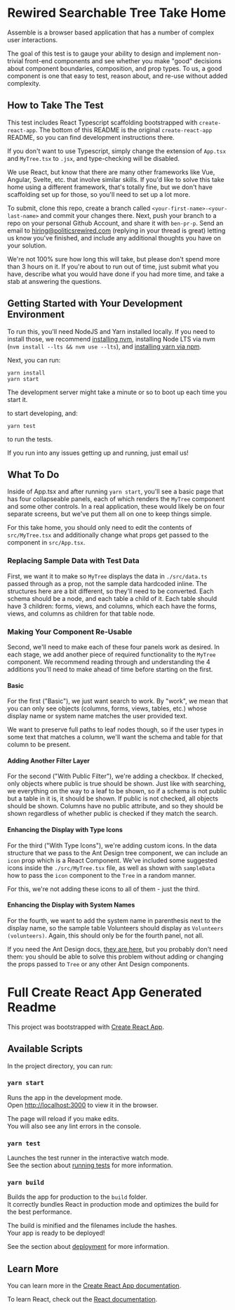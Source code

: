 # Rewired Searchable Tree Take Home 

Assemble is a browser based application that has a number of complex user interactions. 

The goal of this test is to gauge your ability to design and implement non-trivial front-end components and 
see whether you make "good" decisions about component boundaries, composition, and prop types.
To us, a good component is one that easy to test, reason about, and re-use without added complexity.

## How to Take The Test

This test includes React Typescript scaffolding bootstrapped with `create-react-app`. The bottom of this README
is the original `create-react-app` README, so you can find development instructions there.

If you don't want to use Typescript, simply change the extension of `App.tsx` and `MyTree.tsx` to `.jsx`, and type-checking will
be disabled. 

We use React, but know that there are many other frameworks like Vue, Angular, Svelte, etc. that involve similar skills.
If you'd like to solve this take home using a different framework, that's totally fine, but we don't have scaffolding set up for those,
so you'll need to set up a lot more.

To submit, clone this repo, create a branch called `<your-first-name>-<your-last-name>` and commit your changes there. Next, push your branch to a repo 
on your personal Github Account, and share it with `ben-pr-p`. Send an email to hiring@politicsrewired.com
(replying in your thread is great) letting us know you've finished, and include any additional thoughts you have on your solution.

We're not 100% sure how long this will take, but please don't spend more than 3 hours on it. If you're about to run out of time, just submit what
you have, describe what you would have done if you had more time, and take a stab at answering the questions.

## Getting Started with Your Development Environment

To run this, you'll need NodeJS and Yarn installed locally. If you need to install those, 
we recommend [installing nvm](https://github.com/nvm-sh/nvm#installing-and-updating), installing Node LTS via nvm 
(`nvm install --lts && nvm use --lts`), and [installing yarn via npm](https://classic.yarnpkg.com/lang/en/docs/install/).

Next, you can run:
```
yarn install
yarn start
```
The development server might take a minute or so to boot up each time you start it.

to start developing, and:
```
yarn test
```
to run the tests.

If you run into any issues getting up and running, just email us!

## What To Do

Inside of App.tsx and after running `yarn start`, you'll see a basic page that has four collapseable
panels, each of which renders the `MyTree` component and some other controls. In a real application,
these would likely be on four separate screens, but we've put them all on one to keep things simple.

For this take home, you should only need to edit the contents of `src/MyTree.tsx` and additionally change 
what props get passed to the component in `src/App.tsx`. 

### Replacing Sample Data with Test Data

First, we want it to make so `MyTree` displays the data in `./src/data.ts` passed through as a prop, not
the sample data hardcoded inline. The structures here are a bit different, so they'll need to be converted.
Each schema should be a node, and each table a child of it. Each table should have 3 children: forms, views,
and columns, which each have the forms, views, and columns as children for that table node.

### Making Your Component Re-Usable

Second, we'll need to make each of these four panels work as desired. In each stage, we add another piece of required
functionality to the `MyTree` component. We recommend reading through and understanding the 4 additions you'll need to make ahead of time
before starting on the first.

#### Basic

For the first ("Basic"), we just want search to work. By "work", we mean that you can only see
objects (columns, forms, views, tables, etc.) whose display name or system name matches the user provided text.

We want to preserve full paths to leaf nodes though, so if the user types in some text that matches a column,
we'll want the schema and table for that column to be present.

#### Adding Another Filter Layer

For the second ("With Public Filter"), we're adding a checkbox. If checked, only objects where public is true 
should be shown. Just like with searching, we everything on the way to a leaf to be shown, so if a schema is not public
but a table in it is, it should be shown. If public is not checked, all objects should be shown. Columns have no public
attribute, and so they should be shown regardless of whether public is checked if they match the search.

#### Enhancing the Display with Type Icons

For the third ("With Type Icons"), we're adding custom icons. In the data structure that we pass to the Ant Design
tree component, we can include an `icon` prop which is a React Component. We've included some suggested icons inside
the `./src/MyTree.tsx` file, as well as shown with `sampleData` how to pass the `icon` component to the `Tree` in a
random manner. 

For this, we're not adding these icons to all of them - just the third.

#### Enhancing the Display with System Names

For the fourth, we want to add the system name in parenthesis next to the display name, so the sample table Volunteers
should display as `Volunteers (volunteers)`. Again, this should only be for the fourth panel, not all. 

If you need the Ant Design docs, [they are here](https://ant.design/components/), but you probably don't need them: 
you should be able to solve this problem without adding or changing the props passed to `Tree` or any 
other Ant Design components. 

# Full Create React App Generated Readme

This project was bootstrapped with [Create React App](https://github.com/facebook/create-react-app).

## Available Scripts

In the project directory, you can run:

### `yarn start`

Runs the app in the development mode.\
Open [http://localhost:3000](http://localhost:3000) to view it in the browser.

The page will reload if you make edits.\
You will also see any lint errors in the console.

### `yarn test`

Launches the test runner in the interactive watch mode.\
See the section about [running tests](https://facebook.github.io/create-react-app/docs/running-tests) for more information.

### `yarn build`

Builds the app for production to the `build` folder.\
It correctly bundles React in production mode and optimizes the build for the best performance.

The build is minified and the filenames include the hashes.\
Your app is ready to be deployed!

See the section about [deployment](https://facebook.github.io/create-react-app/docs/deployment) for more information.

## Learn More

You can learn more in the [Create React App documentation](https://facebook.github.io/create-react-app/docs/getting-started).

To learn React, check out the [React documentation](https://reactjs.org/).
